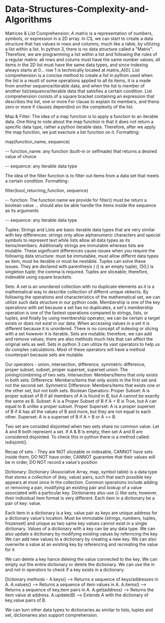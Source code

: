 # Data-Structures-Complexity-and-Algorithms

Matrices & List Comprehension:
A matrix is a representation of numbers, symbols, or expression in a 2D array. In CS, we can start to create a data structure that has values in rows and columns, much like a table, by utilizing a list within a list. In python 3, there is no data structure called a "Matrix". Therefore, we are programming a list within a list and following the rules of a regular matrix: all rows and colums must have the same number values, all items in the 2D list must have the same data types, and since indexing always starts at 0... row 1 is technically located at matrix_A[0].
List comprehension is a concise method to create a list in python used when: the list is a reuslt of some operations applied to all its items, it is a made from another sequence/iterable data, and when the list is member of another list/sequence/iterable data that satisfies a certain condition.
List comprehension conists of a square bracket containing an expression that describes the list, one or more For clause to explain its members, and thena  zero or more if clauses dependind on the complexity of the list.


Map & Filter:
The idea of a map function is to apply a function to an iterable data. One thing to note about the map function is that it does not return a specific data type, rather a python iterable data. Therefore, after we apply the map function, we just execture a list function on it.
Formatting:


map(function_name, sequence)

-- function_name: any function (built-in or selfmade) that returns a desired value of choice

-- sequence: any iterable data type


The idea of the filter function is to filter out items from a data set that meets a certain condition.
Formatting:

filter(bool_returning_function, sequence)

-- function: The function name we provide for filter() must be return a boolean value ... should also be able handle the items inside the sequence as its arguments

-- sequence: any iterable data type


Tuples:
Strings and Lists are basic iterable data types that are very similar with key differences: strings only allow alphanumeric characters and special symbols to represent text while lists allow all data types as its items/members. Additionally strings are immutable whereas lists are mutable. These significant differences cause issues when you require the following data structure: must be immutabke, must allow differnt data types as item, must be iterable or must be nestable.
Tuples can solve these issues. They are declared with parenthesis ( () is an empty tuple), (50,) is singleton tuple; the comma is required. Tuples are sliceable; therefore, indexable using square brackets.


Sets:
A set is an unordered collection with no duplicate elements as it is a mathematical way to describe collection of differnt unique obkects. By following the operations and characteristics of the mathematical set, we can utilize such data structure in our python code. 
Membership is one of the key operations with set because a set has no duplicates, a set's membership operation is one of the fastest operations compared to strings, lists, or tuples, and finally by using membership operator, we can be certain a target exists or does not exist in our data.
When accessing values in a set it is different because it is unordered. There is no concept of indexing or slicing with a set however it is iterable.
Sets are mutable; therefore, we can add and remove values, there are also methods much lists that can affect the original sets as well.
Sets in python 3 can utilize its vast operators to help us do complex calculations. Most of these operators will have a method counterpart because sets are mutable.


Our operators - union, intersection, difference, symmetric difference, proper subset, subset, proper superset, superset
union: The joining/combining of two sets.
Intersection: Members/Items that only exists in both sets.
Difference: Members/items that only exists in the first set and not the second set.
Symmetric Difference: Members/items that exists one or the other set, but not both sets.
Boolean Operators:
Proper Subset: A is proper subset of B if all members of A is found in B, but A cannot be exactly the same as B.
Subset: A is a Proper Subset of B if A < B is True, but A can equal to B unlike a proper subset.
Proper Superset: A is a proper superset of B if A has all the values of B and more, but they are not equal to each other.
Superset: A is a superset of B if A > B or A == B.

Two set are consided disjointed when two sets share no common value. Let A and B both represent a set. If A & B is empty, then set A and B are considered disjointed. To check this in python there is a method called: isdisjoint().

Recap of sets - They are NOT sliceable or indexable, CANNOT have sets inside them, DO NOT have order, CANNOT guarantee that their values will be in order, DO NOT record a value's position


Dictionary:
Dictionary (Associative Array, map, symbol table) is a data type that stores a collection of (key, value) pairs, such that each possible key appears at most once in the collection.
Common operations include adding or removing a pair, modifying an existing pair and lookup of a value associated with a particular key. Dictionaries also use {} like sets; however, their individual item format is very different. Each item in a dictionary be a pair of key: value.

Each item in a dictionary is a key, value pair as keys are unique address for a dictionary value's location. Must be immutable (strings, numbers, tuples, frozenset) and unique as two same key values cannot exist in a single dictionary.
Values of a dictionary with a key can be any data type. We can also update a dictionary by modifying existing values by referncing the key. We can add new values to a dictionary by creating a new key. We can also overwrite a value at an existing key by referencing and recreating the value for it 

We can delete a key hance deleing the value connected to the key. We can empty out the entire dictionary or delete the dictionary.
We can use the in and not in operators to check if a key exists in a dictionary.


Dictionary methods -
A.keys() –> Returns a sequence of keys/addresses in A.
A.values() –> Returns a sequence of item values in A.
A.items() –> Returns a sequence of key,item pairs in A.
A.get(address) –> Returns the item value at address.
A.update(B) –> Extends A with the dictionary of key,value pairs of B.

We can turn other data types to dictionaries as similar to lists, tuples and set, dictionaries also support comprehension.
